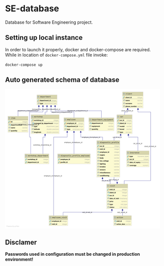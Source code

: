 # SE-database

Database for Software Engineering project.

## Setting up local instance

In order to launch it properly, docker and docker-compose are required.
While in location of `docker-compose.yml` file invoke:

`docker-compose up`

## Auto generated schema of database

![schema](workshop_db.png)

## Disclamer

**Passwords used in configuration must be changed in production environment!**
